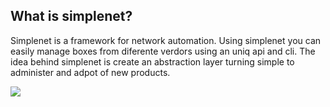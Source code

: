 ## What is simplenet?
Simplenet is a framework for network automation. Using simplenet you can easily manage boxes from diferente verdors using an uniq api and cli. The idea behind simplenet is create an abstraction layer turning simple to administer and adpot of new products.

<img src="https://raw.github.com/locaweb/simplenet/master/simplenet.png">

